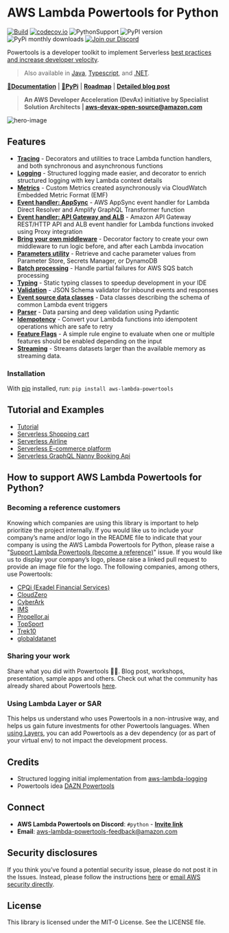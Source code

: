 <!-- markdownlint-disable MD013 MD041 MD043  -->
# AWS Lambda Powertools for Python

[![Build](https://github.com/awslabs/aws-lambda-powertools-python/actions/workflows/python_build.yml/badge.svg)](https://github.com/awslabs/aws-lambda-powertools-python/actions/workflows/python_build.yml)
[![codecov.io](https://codecov.io/github/awslabs/aws-lambda-powertools-python/branch/develop/graphs/badge.svg)](https://app.codecov.io/gh/awslabs/aws-lambda-powertools-python)
![PythonSupport](https://img.shields.io/static/v1?label=python&message=%203.7|%203.8|%203.9|%203.10&color=blue?style=flat-square&logo=python) ![PyPI version](https://badge.fury.io/py/aws-lambda-powertools.svg) ![PyPi monthly downloads](https://img.shields.io/pypi/dm/aws-lambda-powertools) [![Join our Discord](https://dcbadge.vercel.app/api/server/B8zZKbbyET)](https://discord.gg/B8zZKbbyET)

Powertools is a developer toolkit to implement Serverless [best practices and increase developer velocity](https://awslabs.github.io/aws-lambda-powertools-python/latest/#features).

> Also available in [Java](https://github.com/awslabs/aws-lambda-powertools-java), [Typescript](https://github.com/awslabs/aws-lambda-powertools-typescript), and [.NET](https://awslabs.github.io/aws-lambda-powertools-dotnet/).

**[📜Documentation](https://awslabs.github.io/aws-lambda-powertools-python/)** | **[🐍PyPi](https://pypi.org/project/aws-lambda-powertools/)** | **[Roadmap](https://awslabs.github.io/aws-lambda-powertools-python/latest/roadmap/)** | **[Detailed blog post](https://aws.amazon.com/blogs/opensource/simplifying-serverless-best-practices-with-lambda-powertools/)**

> **An AWS Developer Acceleration (DevAx) initiative by Specialist Solution Architects | aws-devax-open-source@amazon.com**

![hero-image](https://user-images.githubusercontent.com/3340292/198254617-d0fdb672-86a6-4988-8a40-adf437135e0a.png)

## Features

* **[Tracing](https://awslabs.github.io/aws-lambda-powertools-python/latest/core/tracer/)** - Decorators and utilities to trace Lambda function handlers, and both synchronous and asynchronous functions
* **[Logging](https://awslabs.github.io/aws-lambda-powertools-python/latest/core/logger/)** - Structured logging made easier, and decorator to enrich structured logging with key Lambda context details
* **[Metrics](https://awslabs.github.io/aws-lambda-powertools-python/latest/core/metrics/)** - Custom Metrics created asynchronously via CloudWatch Embedded Metric Format (EMF)
* **[Event handler: AppSync](https://awslabs.github.io/aws-lambda-powertools-python/latest/core/event_handler/appsync/)** - AWS AppSync event handler for Lambda Direct Resolver and Amplify GraphQL Transformer function
* **[Event handler: API Gateway and ALB](https://awslabs.github.io/aws-lambda-powertools-python/latest/core/event_handler/api_gateway/)** - Amazon API Gateway REST/HTTP API and ALB event handler for Lambda functions invoked using Proxy integration
* **[Bring your own middleware](https://awslabs.github.io/aws-lambda-powertools-python/latest/utilities/middleware_factory/)** - Decorator factory to create your own middleware to run logic before, and after each Lambda invocation
* **[Parameters utility](https://awslabs.github.io/aws-lambda-powertools-python/latest/utilities/parameters/)** - Retrieve and cache parameter values from Parameter Store, Secrets Manager, or DynamoDB
* **[Batch processing](https://awslabs.github.io/aws-lambda-powertools-python/latest/utilities/batch/)** - Handle partial failures for AWS SQS batch processing
* **[Typing](https://awslabs.github.io/aws-lambda-powertools-python/latest/utilities/typing/)** - Static typing classes to speedup development in your IDE
* **[Validation](https://awslabs.github.io/aws-lambda-powertools-python/latest/utilities/validation/)** - JSON Schema validator for inbound events and responses
* **[Event source data classes](https://awslabs.github.io/aws-lambda-powertools-python/latest/utilities/data_classes/)** - Data classes describing the schema of common Lambda event triggers
* **[Parser](https://awslabs.github.io/aws-lambda-powertools-python/latest/utilities/parser/)** - Data parsing and deep validation using Pydantic
* **[Idempotency](https://awslabs.github.io/aws-lambda-powertools-python/latest/utilities/idempotency/)** - Convert your Lambda functions into idempotent operations which are safe to retry
* **[Feature Flags](https://awslabs.github.io/aws-lambda-powertools-python/latest/utilities/feature_flags/)** - A simple rule engine to evaluate when one or multiple features should be enabled depending on the input
* **[Streaming](https://awslabs.github.io/aws-lambda-powertools-python/latest/utilities/streaming/)** - Streams datasets larger than the available memory as streaming data.

### Installation

With [pip](https://pip.pypa.io/en/latest/index.html) installed, run: ``pip install aws-lambda-powertools``

## Tutorial and Examples

* [Tutorial](https://awslabs.github.io/aws-lambda-powertools-python/latest/tutorial)
* [Serverless Shopping cart](https://github.com/aws-samples/aws-serverless-shopping-cart)
* [Serverless Airline](https://github.com/aws-samples/aws-serverless-airline-booking)
* [Serverless E-commerce platform](https://github.com/aws-samples/aws-serverless-ecommerce-platform)
* [Serverless GraphQL Nanny Booking Api](https://github.com/trey-rosius/babysitter_api)

## How to support AWS Lambda Powertools for Python?

### Becoming a reference customers

Knowing which companies are using this library is important to help prioritize the project internally.
If you would like us to include your company’s name and/or logo in the README file to indicate that your company is using the AWS Lambda Powertools for Python, please raise a "[Support Lambda Powertools (become a reference)](https://github.com/awslabs/aws-lambda-powertools-python/issues/new?assignees=&labels=customer-reference&template=support_powertools.yml&title=%5BSupport+Lambda+Powertools%5D%3A+%3Cyour+organization+name%3E)" issue. If you would like us to display your company’s logo, please raise a linked pull request to provide an image file for the logo. The following companies, among others, use Powertools:

* [CPQi (Exadel Financial Services)](https://cpqi.com/)
* [CloudZero](https://www.cloudzero.com/)
* [CyberArk](https://www.cyberark.com/)
* [IMS](https://ims.tech/)
* [Propellor.ai](https://www.propellor.ai/)
* [TopSport](https://www.topsport.com.au/)
* [Trek10](https://www.trek10.com/)
* [globaldatanet](https://globaldatanet.com/)

### Sharing your work

Share what you did with Powertools 💞💞. Blog post, workshops, presentation, sample apps and others. Check out what the community has already shared about Powertools [here](https://awslabs.github.io/aws-lambda-powertools-python/latest/we_made_this/).

### Using Lambda Layer or SAR

This helps us understand who uses Powertools in a non-intrusive way, and helps us gain future investments for other Powertools languages. When [using Layers](https://awslabs.github.io/aws-lambda-powertools-python/latest/#lambda-layer), you can add Powertools as a dev dependency (or as part of your virtual env) to not impact the development process.

## Credits

* Structured logging initial implementation from [aws-lambda-logging](https://gitlab.com/hadrien/aws_lambda_logging)
* Powertools idea [DAZN Powertools](https://github.com/getndazn/dazn-lambda-powertools/)

## Connect

* **AWS Lambda Powertools on Discord**: `#python` - **[Invite link](https://discord.gg/B8zZKbbyET)**
* **Email**: aws-lambda-powertools-feedback@amazon.com

## Security disclosures

If you think you’ve found a potential security issue, please do not post it in the Issues.  Instead, please follow the instructions [here](https://aws.amazon.com/security/vulnerability-reporting/) or [email AWS security directly](mailto:aws-security@amazon.com).

## License

This library is licensed under the MIT-0 License. See the LICENSE file.
